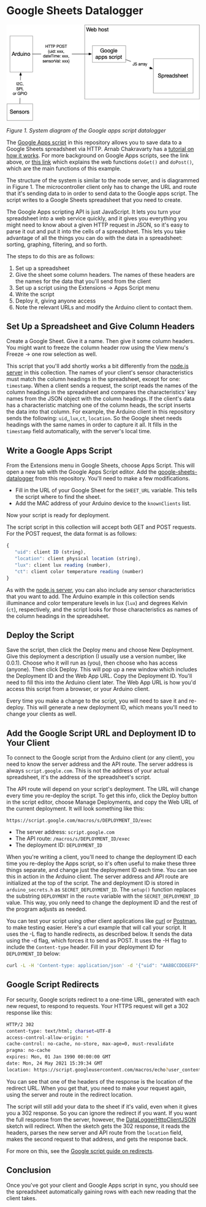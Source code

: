 
# Google Sheets Datalogger

![system diagram of a datalogger connected to a Google spreadsheet, as described below.](../../images/wifi-datalogger-google-sheets.png)

_Figure 1. System diagram of the Google apps script datalogger_

The [Google Apps script](https://developers.google.com/apps-script/reference/spreadsheet/spreadsheet-app) in this repository allows you to save data to a Google Sheets spreadsheet via HTTP. Arnab Chakravarty has a [tutorial on how it works](https://github.com/AbolTaabol/Arduino-GoogleSheet_Logger). For more background on Google Apps scripts, see the link above, or [this link](https://developers.google.com/apps-script/guides/web) which explains the web functions `doGet()` and `doPost()`, which are the main functions of this example. 

The structure of the system is similar to the node server, and is diagrammed in Figure 1. The microcontroller client only has to change the URL and route that it's sending data to in order to send data to the Google apps script. The script writes to a Google Sheets spreadsheet that you need to create.

The Google Apps scripting API  is just JavaScript. It lets you turn your spreadsheet into a web service quickly, and it gives you everything you might need to know about a given HTTP request in JSON, so it's easy to parse it out and put it into the cells of a spreadsheet. This lets you take advantage of all the things you can do with the data in a spreadsheet: sorting, graphing, filtering, and so forth.

The steps to  do this are as follows:

1. Set up a spreadsheet
2. Give the sheet some column headers. The names of these headers are the names for the data that you'll send from the client
4. Set up a script using the Extensions -> Apps Script menu
5. Write the script
6. Deploy it, giving anyone access
7. Note the relevant URLs and modify the Arduino client to contact them. 

## Set Up a Spreadsheet and Give Column Headers
Create a Google Sheet. Give it a name. Then give it some column headers. You might want to freeze the column header row using the View menu's Freeze -> one row selection as well.

This script that you'll add shortly works a bit differently from the [node.js server](../node-datalogging-server/) in this collection. The names of your client's sensor characteristics must match the column headings in the spreadsheet, except for one: `timestamp`. When a client sends a request, the script reads the names of the column headings in the spreadsheet and compares the characteristics' key names from the JSON object with the column headings. If the client's data has a characteristic matching one of the column heads, the script inserts the data into that column. For example, the Arduino client in this repository sends the following: `uid`,,`lux`,`ct`, `location`. So the Google sheet needs headings with the same names in order to capture it all. It fills in the `timestamp` field automatically, with the server's local time.

## Write a Google Apps Script
From the Extensions menu in Google Sheets, choose Apps Script. This will open a new tab with the Google Apps Script editor. Add the [google-sheets-datalogger](https://github.com/tigoe/DataloggingExamples/tree/main/WiFiDatalogger/google-sheets-datalogger) from this repository. You'll need to make a few modifications.

* Fill in the URL of your Google Sheet for the `SHEET_URL` variable. This tells the script where to find the sheet. 
* Add the MAC address of your Arduino device to the `knownClients` list. 

Now your script is ready for deployment. 

The script script in this collection will accept both GET and POST requests. For the POST request, the data format is as follows:
````js
{
   "uid": client ID (string),
   "location": client physical location (string),
   "lux": client lux reading (number),
   "ct": client color temperature reading (number)
}
````
As with the [node.js server](../node-datalogging-server/), you can also include any sensor characteristics that you want to add. The Arduino example in this collection sends illuminance and color temperature levels in lux (`lux`) and degrees Kelvin (`ct`), respectively, and the script looks for those characteristics as names of the column headings in the spreadsheet. 

## Deploy the Script

Save the script, then click the Deploy menu and choose New Deployment. Give this deployment a description (I usually use a version number, like 0.0.1). Choose who it will run as (you), then choose who has access (anyone). Then click Deploy. This will pop up a new window which includes the Deployment ID and the Web App URL. Copy the Deployment ID. You'll need to fill this into the Arduino client later. The Web App URL is how you'd access this script from a browser, or your Arduino client.

Every time you make a change to the script, you will need to save it and re-deploy. This will generate a new deployment ID, which means you'll need to change your clients as well. 

## Add the Google Script URL and Deployment ID to Your Client

To connect to the Google script from the Arduino client (or any client), you need to know the server address and the API route. The server address is always `script.google.com`. This is not the address of your actual spreadsheet, it's the address of the spreadsheet's script. 

The API route will depend on your script's deployment. The URL will change every time you re-deploy the script. To get this info, click the Deploy button in the script editor, choose Manage Deployments, and copy the Web URL of the current deployment. It will look something like this:

````
https://script.google.com/macros/s/DEPLOYMENT_ID/exec
````

* The server address: `script.google.com`
* The API route: `/macros/s/DEPLOYMENT_ID/exec`
* The deployment ID: `DEPLOYMENT_ID`

When you're writing a client, you'll need to change the deployment ID each time you re-deploy the Apps script, so it's often useful to make these three things separate, and change just the deployment ID each time. You can see this in action in the Arduino client. The server address and API route are initialized at the top of the script. The and deployment ID is stored in `arduino_secrets.h` as `SECRET_DEPLOYMENT_ID`. The `setup()` function replaces the substring `DEPLOYMENT` in the `route` variable with the `SECRET_DEPLOYMENT_ID` value. This way, you only need to change the deployment ID and the rest of the program adjusts as needed.

You can test your script using other client applications like [curl](https://curl.se/) or [Postman](https://www.postman.com/), to make testing easier. Here's a curl example that will call your script. It uses the -L flag to handle redirects, as described below. It sends the data using the -d flag, which forces it to send as POST. It uses the -H flag to include the `Content-type` header. Fill in your deployment ID for `DEPLOYMENT_ID` below:

````sh
curl -L -H 'Content-type: application/json' -d '{"uid": "AABBCCDDEEFF", "location": "window","lux": 400,"ct": 4200}' 'https://script.google.com/macros/s/DEPLOYMENT_ID/exec'
````

## Google Script Redirects

For security, Google scripts redirect to a one-time URL, generated with each new request, to respond to requests. Your HTTPS request will get a 302 response like this:

````sh
HTTP/2 302 
content-type: text/html; charset=UTF-8
access-control-allow-origin: *
cache-control: no-cache, no-store, max-age=0, must-revalidate
pragma: no-cache
expires: Mon, 01 Jan 1990 00:00:00 GMT
date: Mon, 24 May 2021 15:39:34 GMT
location: https://script.googleusercontent.com/macros/echo?user_content_key=XXXXXXXXXXXXXXXXXXXXX
````
You can see that one of the headers of the response is the location of the redirect URL. When you get that, you need to make your request again, using the server and route in the redirect location. 

The script will still add your data to the sheet if it's valid, even when it gives you a 302 response. So you can ignore the redirect if you want. If you want the full response from the server, however, the [DataLoggerHttpClientJSON](https://github.com/tigoe/DataloggingExamples/tree/main/WiFiDatalogger/DataLoggerHttpClientJSON) sketch will redirect. When the sketch gets the 302 response, it reads the headers, parses the new server and API route from the `location` field, makes the second request to that address, and gets the response back. 

For more on this, see the [Google script guide on redirects](https://developers.google.com/apps-script/guides/content#redirects). 

## Conclusion

Once you've got your client and Google Apps script in sync, you should see the spreadsheet automatically gaining rows with each new reading that the client takes. 


